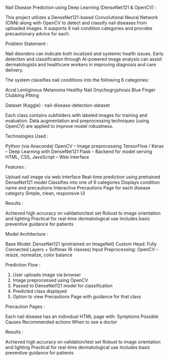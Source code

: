 Nail Disease Prediction using Deep Learning (DenseNet121 & OpenCV) :

This project utilizes a DenseNet121-based Convolutional Neural Network (CNN) along with OpenCV to detect and classify nail diseases from uploaded images. It supports 6 nail condition categories and provides precautionary advice for each.

Problem Statement :

Nail disorders can indicate both localized and systemic health issues. Early detection and classification through AI-powered image analysis can assist dermatologists and healthcare workers in improving diagnosis and care delivery.

The system classifies nail conditions into the following 6 categories:

Acral Lentiginous Melanoma
Healthy Nail
Onychogryphosis
Blue Finger
Clubbing
Pitting

Dataset (Kaggle) : nail-disease-detection-dataset

Each class contains subfolders with labeled images for training and evaluation. Data augmentation and preprocessing techniques (using OpenCV) are applied to improve model robustness.

Technologies Used :

Python (via Anaconda)
OpenCV – Image preprocessing
TensorFlow / Keras – Deep Learning with DenseNet121
Flask – Backend for model serving
HTML, CSS, JavaScript – Web Interface

Features :

Upload nail image via web interface
Real-time prediction using pretrained DenseNet121 model
Classifies into one of 6 categories
Displays condition name and precautions
Interactive Precautions Page for each disease category
Simple, clean, responsive UI

Results :

Achieved high accuracy on validation/test set
Robust to image orientation and lighting
Practical for real-time dermatological use
Includes basic preventive guidance for patients

Model Architecture :

Base Model: DenseNet121 (pretrained on ImageNet)
Custom Head: Fully Connected Layers + Softmax (6 classes)
Input Preprocessing: OpenCV – resize, normalize, color balance

Prediction Flow :

1. User uploads image via browser
2. Image preprocessed using OpenCV
3. Passed to DenseNet121 model for classification
4. Predicted class displayed
5. Option to view Precautions Page with guidance for that class

Precaution Pages :

Each nail disease has an individual HTML page with:
Symptoms
Possible Causes
Recommended actions
When to see a doctor

Results :

Achieved high accuracy on validation/test set
Robust to image orientation and lighting
Practical for real-time dermatological use
Includes basic preventive guidance for patients
